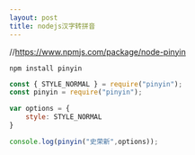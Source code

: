 ```yaml
---
layout: post
title: nodejs汉字转拼音
---
```





//https://www.npmjs.com/package/node-pinyin

`npm install pinyin`

```js
const { STYLE_NORMAL } = require("pinyin");
const pinyin = require("pinyin");

var options = {
    style: STYLE_NORMAL
}

console.log(pinyin("史荣新",options));
```